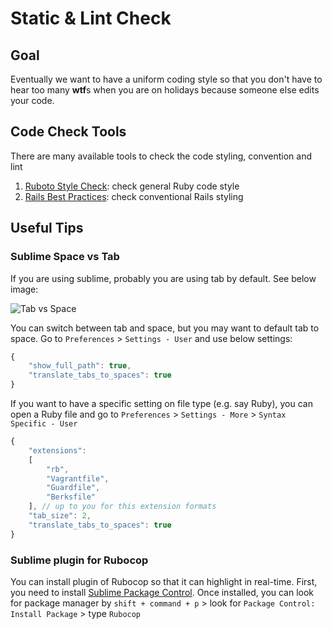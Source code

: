# Static & Lint Check #

## Goal ##
Eventually we want to have a uniform coding style so that you don't have to hear too many **wtf**s when you are on holidays because someone else edits your code.


## Code Check Tools ##
There are many available tools to check the code styling, convention and lint

1. [Ruboto Style Check](https://github.com/bbatsov/rubocop): check general Ruby code style
2. [Rails Best Practices](https://github.com/railsbp/rails_best_practices): check conventional Rails styling

## Useful Tips ##
### Sublime Space vs Tab ###

If you are using sublime, probably you are using tab by default. See below image:

![Tab vs Space](https://dl.dropboxusercontent.com/u/358323/screenshots/work/server-recommendation-gems/tab-vs-space.png)

You can switch between tab and space, but you may want to default tab to space. Go to `Preferences` > `Settings - User` and use below settings:

```javascript
{
	"show_full_path": true,
	"translate_tabs_to_spaces": true
}
```

If you want to have a specific setting on file type (e.g. say Ruby), you can open a Ruby file and go to `Preferences` > `Settings - More` > `Syntax Specific - User`

```javascript
{
	"extensions":
	[
		"rb",
		"Vagrantfile",
		"Guardfile",
		"Berksfile"
	], // up to you for this extension formats
	"tab_size": 2,
	"translate_tabs_to_spaces": true
}
```

### Sublime plugin for Rubocop ###

You can install plugin of Rubocop so that it can highlight in real-time. First, you need to install [Sublime Package Control](https://sublime.wbond.net/installation). Once installed, you can look for package manager by `shift + command + p` > look for `Package Control: Install Package` > type `Rubocop`

















